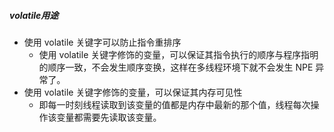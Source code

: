 ##### volatile用途
- 使用 volatile 关键字可以防止指令重排序
	- 使用 volatile 关键字修饰的变量，可以保证其指令执行的顺序与程序指明的顺序一致，不会发生顺序变换，这样在多线程环境下就不会发生 NPE 异常了。
- 使用 volatile 关键字修饰的变量，可以保证其内存可见性
	- 即每一时刻线程读取到该变量的值都是内存中最新的那个值，线程每次操作该变量都需要先读取该变量。